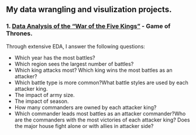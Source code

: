 ## My data wrangling and visulization projects.
### 1. [Data Analysis of the “War of the Five Kings”](https://github.com/YX-SYD/Data-Wrangling-Visulization/blob/master/war-of-five-kings/Game_of_thrones_battle_analysis.ipynb) - Game of Thrones. <br/>
Through extensive EDA, I answer the following questions:
- Which year has the most battles?
- Which region sees the largest number of battles?
- Which king attacks most? Which king wins the most battles as an attacker?
- Which battle type is more common?What battle styles are used by each attacker king.
- The impact of army size.
- The impact of season.
- How many commanders are owned by each attacker king?
- Which commander leads most battles as an attacker commander?Who are the commanders with the most victories of each attacker king?
Does the major house fight alone or with allies in attacker side?
